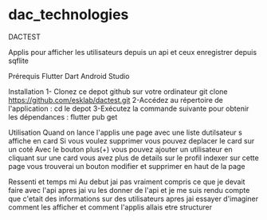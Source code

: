 # dac_technologies

DACTEST

Applis pour afficher les utilisateurs depuis un api et ceux enregistrer depuis sqflite

Prérequis
Flutter
Dart
Android Studio

Installation
1- Clonez ce depot github sur votre ordinateur 
git clone https://github.com/esklab/dactest.git
2-Accédez au répertoire de l'application :
cd le depot
3-Exécutez la commande suivante pour obtenir les dépendances :
flutter pub get

Utilisation
Quand on lance l'applis une page avec une liste dutilsateur s affiche en card 
Si vous voulez supprimer vous pouvez deplacer le card sur un coté
Avec le bouton plus(+) vous pouvez ajouter un utilisateur 
en cliquant sur une card  vous avez plus de details sur le profil indexer
sur cette page vous trouverai un bouton modifier et supprimer en haut de la page 

Ressenti et temps mi 
Au debut jai pas vraiment compris ce que je devait faire avec l'api apres jai vu les donner de l'api 
et je me suis rendu compte que c'etait des informations sur des utilisateurs apres jai essayer d'imaginer comment les afficher 
et comment l'applis allais etre structurer
